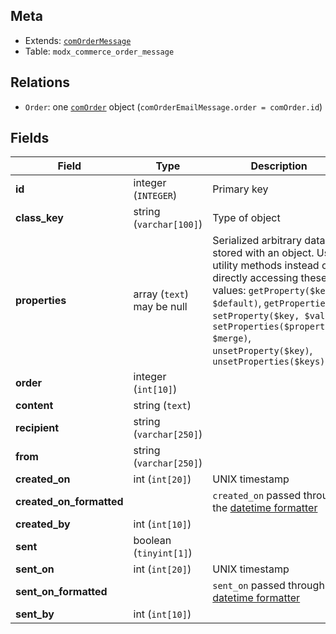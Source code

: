 ## Meta

- Extends: [`comOrderMessage`](comOrderMessage)
- Table: `modx_commerce_order_message`

## Relations

- `Order`: one [`comOrder`](comOrder) object (`comOrderEmailMessage.order = comOrder.id`)

## Fields


| Field | Type | Description |
| ----- | ---- | ----------- |
| **id** | integer (`INTEGER`) | Primary key |
| **class_key** | string (`varchar[100]`) | Type of object |
| **properties** | array (`text`)<br>may be null | Serialized arbitrary data stored with an object. Use utility methods instead of directly accessing these values: `getProperty($key, $default)`, `getProperties()`, `setProperty($key, $value)`, `setProperties($properties, $merge)`, `unsetProperty($key)`, `unsetProperties($keys)` |
| **order** | integer (`int[10]`) |  |
| **content** | string (`text`) |  |
| **recipient** | string (`varchar[250]`) |  |
| **from** | string (`varchar[250]`) |  |
| **created_on** | int (`int[20]`) | UNIX timestamp |
| **created_on_formatted** |  | `created_on` passed through the [datetime formatter](../Formatters/datetime) |
| **created_by** | int (`int[10]`) |  |
| **sent** | boolean (`tinyint[1]`) |  |
| **sent_on** | int (`int[20]`) | UNIX timestamp |
| **sent_on_formatted** |  | `sent_on` passed through the [datetime formatter](../Formatters/datetime) |
| **sent_by** | int (`int[10]`) |  |
